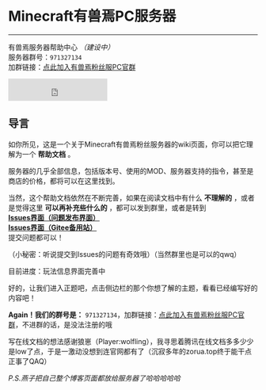 # Minecraft有兽焉PC服务器
-----------
有兽焉服务器帮助中心 _（建设中）_</br>
服务器群号：`971327134`</br>
加群链接：[点此加入有兽焉粉丝服PC官群](https://jq.qq.com/?_wv=1027&k=EcPiJtYh)</br>

<embed
src=http://www.whlib.com/02.mp3
width=200
height=45
type=audio/mpeg
loop="false"
autostart="true">

## 导言

如你所见，这是一个关于Minecraft有兽焉粉丝服务器的wiki页面，你可以把它理解为一个 **帮助文档** 。

服务器的几乎全部信息，包括版本号、使用的MOD、服务器支持的指令，甚至是商店的价格，都将可以在这里找到。

当然，这个帮助文档依然在不断完善，如果在阅读文档中有什么 **不理解的** ，或者是觉得这里 **可以再补充些什么的** ，都可以发到群里，或者是转到 </br>**[Issues界面（问题发布界面）](https://github.com/ZoruaFox/YSY-Server/issues)** </br> 
**[Issues界面（Gitee备用站）](https://gitee.com/zorua__fox/YSY-Server/issues)** </br>提交问题都可以！

（小秘密：听说提交到Issues的问题有奇效哦）（当然群里也是可以的qwq）

目前进度：玩法信息界面完善中

好的，让我们进入正题吧，点击侧边栏的那个你想了解的主题，看看已经编写好的内容吧！

**Again！我们的群号是：** `971327134`，加群链接：[点此加入有兽焉粉丝服PC官群](https://jq.qq.com/?_wv=1027&k=EcPiJtYh)，不进群的话，是没法注册的哦

写在线文档的想法感谢狼崽（Player:wolfling），我寻思着腾讯在线文档多多少少是low了点，于是一激动没想到连官网都有了（沉寂多年的zorua.top终于能干点正事了QAQ）

_P.S.燕子把自己整个博客页面都放给服务器了哈哈哈哈哈_
